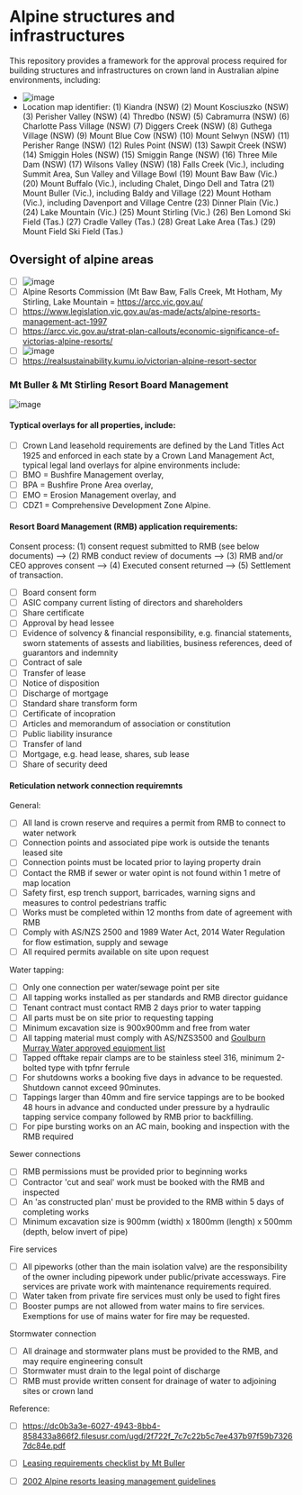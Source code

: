 # Alpine structures and infrastructures
This repository provides a framework for the approval process required for building structures and infrastructures on crown land in Australian alpine environments, including: 
 - ![image](https://user-images.githubusercontent.com/146181/138798555-5a0a78e3-de11-45b7-a34c-51798225454d.png)
 - Location map identifier:
(1) Kiandra (NSW)
(2) Mount Kosciuszko (NSW)
(3) Perisher Valley (NSW)
(4) Thredbo (NSW)
(5) Cabramurra (NSW)
(6) Charlotte Pass Village (NSW)
(7) Diggers Creek (NSW)
(8) Guthega Village (NSW)
(9) Mount Blue Cow (NSW)
(10) Mount Selwyn (NSW)
(11) Perisher Range (NSW)
(12) Rules Point (NSW)
(13) Sawpit Creek (NSW)
(14) Smiggin Holes (NSW)
(15) Smiggin Range (NSW)
(16) Three Mile Dam (NSW)
(17) Wilsons Valley (NSW)
(18) Falls Creek (Vic.), including Summit Area, Sun Valley and Village Bowl
(19) Mount Baw Baw (Vic.)
(20) Mount Buffalo (Vic.), including Chalet, Dingo Dell and Tatra
(21) Mount Buller (Vic.), including Baldy and Village
(22) Mount Hotham (Vic.), including Davenport and Village Centre
(23) Dinner Plain (Vic.)
(24) Lake Mountain (Vic.)
(25) Mount Stirling (Vic.)
(26) Ben Lomond Ski Field (Tas.)
(27) Cradle Valley (Tas.)
(28) Great Lake Area (Tas.)
(29) Mount Field Ski Field (Tas.)

## Oversight of alpine areas
 - [ ] ![image](https://user-images.githubusercontent.com/146181/138798450-2a589486-f63c-43c6-9aa0-74acddf075c6.png)
 - [ ] Alpine Resorts Commission (Mt Baw Baw, Falls Creek, Mt Hotham, My Stirling, Lake Mountain = https://arcc.vic.gov.au/
 - [ ] https://www.legislation.vic.gov.au/as-made/acts/alpine-resorts-management-act-1997 
 - [ ] https://arcc.vic.gov.au/strat-plan-callouts/economic-significance-of-victorias-alpine-resorts/ 
 - [ ] ![image](https://user-images.githubusercontent.com/146181/138798915-06f8a4dc-717d-4b0a-80ea-9768b94f06a9.png)
 - [ ] https://realsustainability.kumu.io/victorian-alpine-resort-sector

### Mt Buller & Mt Stirling Resort Board Management
![image](https://user-images.githubusercontent.com/146181/138799239-476e7040-c62a-4931-b109-c2757015e92f.png)

#### Typtical overlays for all properties, include: 
 - [ ] Crown Land leasehold requirements are defined by the Land Titles Act 1925 and enforced in each state by a Crown Land Management Act, typical legal land overlays for alpine environments include:
 - [ ] BMO = Bushfire Management overlay, 
 - [ ] BPA = Bushfire Prone Area overlay,
 - [ ] EMO = Erosion Management overlay, and
 - [ ] CDZ1 = Comprehensive Development Zone Alpine.

#### Resort Board Management (RMB) application requirements:
Consent process: (1) consent request submitted to RMB (see below documents) --> (2) RMB conduct review of documents --> (3) RMB and/or CEO approves consent --> (4) Executed consent returned --> (5) Settlement of transaction.
  - [ ] Board consent form
  - [ ] ASIC company current listing of directors and shareholders
  - [ ] Share certificate
  - [ ] Approval by head lessee
  - [ ] Evidence of solvency & financial responsibility, e.g. financial statements, sworn statements of assests and liabilities, business references, deed of guarantors and indemnity
  - [ ] Contract of sale
  - [ ] Transfer of lease
  - [ ] Notice of disposition
  - [ ] Discharge of mortgage
  - [ ] Standard share transform form
  - [ ] Certificate of incopration
  - [ ] Articles and memorandum of association or constitution
  - [ ] Public liability insurance
  - [ ] Transfer of land
  - [ ] Mortgage, e.g. head lease, shares, sub lease
  - [ ] Share of security deed

#### Reticulation network connection requiremnts 
General:
 - [ ] All land is crown reserve and requires a permit from RMB to connect to water network
 - [ ] Connection points and associated pipe work is outside the tenants leased site
 - [ ] Connection points must be located prior to laying property drain
 - [ ] Contact the RMB if sewer or water opint is not found within 1 metre of map location
 - [ ] Safety first, esp trench support, barricades, warning signs and measures to control pedestrians traffic
 - [ ] Works must be completed within 12 months from date of agreement with RMB
 - [ ] Comply with AS/NZS 2500 and 1989 Water Act, 2014 Water Regulation for flow estimation, supply and sewage
 - [ ] All required permits available on site upon request

Water tapping:
 - [ ] Only one connection per water/sewage point per site
 - [ ] All tapping works installed as per standards and RMB director guidance
 - [ ] Tenant contract must contact RMB 2 days prior to water tapping
 - [ ] All parts must be on site prior to requesting tapping
 - [ ] Minimum excavation size is 900x900mm and free from water
 - [ ] All tapping material must comply with AS/NZS3500 and [Goulburn Murray Water approved equipment list](https://mrwa.com.au/Pages/Products.aspx)
 - [ ] Tapped offtake repair clamps are to be stainless steel 316, minimum 2-bolted type with tpfnr ferrule
 - [ ] For shutdowns works a booking five days in advance to be requested. Shutdown cannot exceed 90minutes.
 - [ ] Tappings larger than 40mm and fire service tappings are to be booked 48 hours in advance and conducted under pressure by a hydraulic tapping service company followed by RMB prior to backfilling.
 - [ ] For pipe bursting works on an AC main, booking and inspection with the RMB required

Sewer connections
 - [ ] RMB permissions must be provided prior to beginning works
 - [ ] Contractor 'cut and seal' work must be booked with the RMB and inspected
 - [ ] An 'as constructed plan' must be provided to the RMB within 5 days of completing works
 - [ ] Minimum excavation size is 900mm (width) x 1800mm (length) x 500mm (depth, below invert of pipe)

Fire services
 - [ ] All pipeworks (other than the main isolation valve) are the responsibility of the owner including pipework under public/private accessways.  Fire services are private work with maintenance requirements required.
 - [ ] Water taken from private fire services must only be used to fight fires
 - [ ] Booster pumps are not allowed from water mains to fire services.  Exemptions for use of mains water for fire may be requested.

Stormwater connection
 - [ ] All drainage and stormwater plans must be provided to the RMB, and may require engineering consult
 - [ ] Stormwater must drain to the legal point of discharge
 - [ ] RMB must provide written consent for drainage of water to adjoining sites or crown land

Reference: 
 - [ ] https://dc0b3a3e-6027-4943-8bb4-858433a866f2.filesusr.com/ugd/2f722f_7c7c22b5c7ee437b97f59b73267dc84e.pdf
 - [ ] [Leasing requirements checklist by Mt Buller](https://dc0b3a3e-6027-4943-8bb4-858433a866f2.filesusr.com/ugd/2f722f_2d04b2c2720043bc8fee122428d7a8f8.pdf)
 - [ ] [2002 Alpine resorts leasing management guidelines](https://dc0b3a3e-6027-4943-8bb4-858433a866f2.filesusr.com/ugd/2f722f_fc55e3a6a4f2473c81c4c908b1d4ed4a.pdf)

